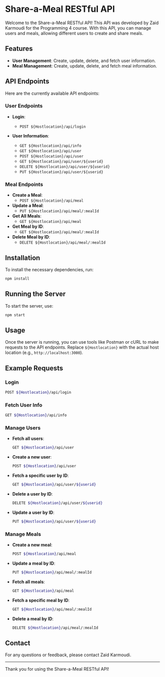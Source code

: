# Share-a-Meal RESTful API

Welcome to the Share-a-Meal RESTful API! This API was developed by Zaid Karmoudi for the Programming 4 course. With this API, you can manage users and meals, allowing different users to create and share meals.

## Features

-   **User Management**: Create, update, delete, and fetch user information.
-   **Meal Management**: Create, update, delete, and fetch meal information.

## API Endpoints

Here are the currently available API endpoints:

### User Endpoints

-   **Login**:

    -   `POST ${Hostlocation}/api/login`

-   **User Information**:
    -   `GET ${Hostlocation}/api/info`
    -   `GET ${Hostlocation}/api/user`
    -   `POST ${Hostlocation}/api/user`
    -   `GET ${Hostlocation}/api/user/${userid}`
    -   `DELETE ${Hostlocation}/api/user/${userid}`
    -   `PUT ${Hostlocation}/api/user/${userid}`

### Meal Endpoints

-   **Create a Meal**:
    -   `POST ${Hostlocation}/api/meal`
-   **Update a Meal**:
    -   `PUT ${Hostlocation}/api/meal/:mealId`
-   **Get All Meals**:
    -   `GET ${Hostlocation}/api/meal`
-   **Get Meal by ID**:
    -   `GET ${Hostlocation}/api/meal/:mealId`
-   **Delete Meal by ID**:
    -   `DELETE ${Hostlocation}/api/meal/:mealId`

## Installation

To install the necessary dependencies, run:

```bash
npm install
```

## Running the Server

To start the server, use:

```bash
npm start
```

## Usage

Once the server is running, you can use tools like Postman or cURL to make requests to the API endpoints. Replace `${Hostlocation}` with the actual host location (e.g., `http://localhost:3000`).

## Example Requests

### Login

```bash
POST ${Hostlocation}/api/login
```

### Fetch User Info

```bash
GET ${Hostlocation}/api/info
```

### Manage Users

-   **Fetch all users**:

    ```bash
    GET ${Hostlocation}/api/user
    ```

-   **Create a new user**:

    ```bash
    POST ${Hostlocation}/api/user
    ```

-   **Fetch a specific user by ID**:

    ```bash
    GET ${Hostlocation}/api/user/${userid}
    ```

-   **Delete a user by ID**:

    ```bash
    DELETE ${Hostlocation}/api/user/${userid}
    ```

-   **Update a user by ID**:
    ```bash
    PUT ${Hostlocation}/api/user/${userid}
    ```

### Manage Meals

-   **Create a new meal**:

    ```bash
    POST ${Hostlocation}/api/meal
    ```

-   **Update a meal by ID**:

    ```bash
    PUT ${Hostlocation}/api/meal/:mealId
    ```

-   **Fetch all meals**:

    ```bash
    GET ${Hostlocation}/api/meal
    ```

-   **Fetch a specific meal by ID**:

    ```bash
    GET ${Hostlocation}/api/meal/:mealId
    ```

-   **Delete a meal by ID**:
    ```bash
    DELETE ${Hostlocation}/api/meal/:mealId
    ```

## Contact

For any questions or feedback, please contact Zaid Karmoudi.

---

Thank you for using the Share-a-Meal RESTful API!
